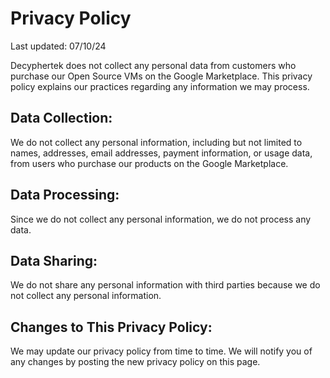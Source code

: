 Privacy Policy
==============

Last updated: 07/10/24

Decyphertek does not collect any personal data from customers who purchase our Open Source VMs on the Google Marketplace. This privacy policy explains our practices regarding any information we may process.

Data Collection:
----------------
We do not collect any personal information, including but not limited to names, addresses, email addresses, payment information, or usage data, from users who purchase our products on the Google Marketplace.

Data Processing:
----------------
Since we do not collect any personal information, we do not process any data.

Data Sharing:
-------------
We do not share any personal information with third parties because we do not collect any personal information.

Changes to This Privacy Policy:
-------------------------------
We may update our privacy policy from time to time. We will notify you of any changes by posting the new privacy policy on this page.